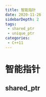 ```yaml
---
title: 智能指针
date: 2020-11-26
sidebarDepth: 2
tags:
 - shared_ptr
 - unique_ptr
categories:
 - C++11
---
```


# 智能指针
## shared_ptr